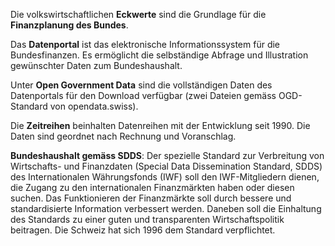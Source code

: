 <!--
                                Source URL: https://www.efv.admin.ch/efv/de/home/finanzberichterstattung/daten/grundlagen.html
                                Page ID: 35
                                -->

                                
Die volkswirtschaftlichen **Eckwerte** sind die Grundlage für die **Finanzplanung des Bundes**.


Das **Datenportal** ist das elektronische Informationssystem für die Bundesfinanzen. Es ermöglicht die selbständige Abfrage und Illustration gewünschter Daten zum Bundeshaushalt.


Unter **Open Government Data** sind die vollständigen Daten des Datenportals für den Download verfügbar (zwei Dateien gemäss OGD\-Standard von opendata.swiss).


Die **Zeitreihen** beinhalten Datenreihen mit der Entwicklung seit 1990\. Die Daten sind geordnet nach Rechnung und Voranschlag.


**Bundeshaushalt gemäss SDDS**: Der spezielle Standard zur Verbreitung von Wirtschafts\- und Finanzdaten (Special Data Dissemination Standard, SDDS) des Internationalen Währungsfonds (IWF) soll den IWF\-Mitgliedern dienen, die Zugang zu den internationalen Finanzmärkten haben oder diesen suchen. Das Funktionieren der Finanzmärkte soll durch bessere und standardisierte Information verbessert werden. Daneben soll die Einhaltung des Standards zu einer guten und transparenten Wirtschaftspolitik beitragen. Die Schweiz hat sich 1996 dem Standard verpflichtet.


